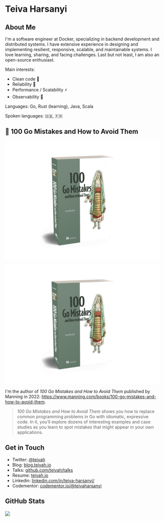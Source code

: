 # Teiva Harsanyi

## About Me

I'm a software engineer at Docker, specializing in backend development and distributed systems. I have extensive experience in designing and implementing resilient, responsive, scalable, and maintainable systems. I love learning, sharing, and facing challenges. Last but not least, I am also an open-source enthusiast.

Main interests:
* Clean code 🧽
* Reliability 🧱
* Performance / Scalability ⚡
* Observability 👀

Languages: Go, Rust (learning), Java, Scala

Spoken languages: 🇬🇧, 🇫🇷 

## 📖 100 Go Mistakes and How to Avoid Them

![](cover.png)

![](cover2.png)

I'm the author of _100 Go Mistakes and How to Avoid Them_ published by Manning in 2022: https://www.manning.com/books/100-go-mistakes-and-how-to-avoid-them.

> _100 Go Mistakes and How to Avoid Them_ shows you how to replace common programming problems in Go with idiomatic, expressive code. In it, you’ll explore dozens of interesting examples and case studies as you learn to spot mistakes that might appear in your own applications.

## Get in Touch

* Twitter: [@teivah](https://twitter.com/teivah)
* Blog: [blog.teivah.io](http://blog.teivah.io)
* Talks: [github.com/teivah/talks](https://github.com/teivah/talks)
* Resume: [teivah.io](http://teivah.io)
* Linkedin: [linkedin.com/in/teiva-harsanyi/](https://www.linkedin.com/in/teiva-harsanyi/)
* Codementor: [codementor.io/@teivaharsanyi](https://www.codementor.io/@teivaharsanyi)


## GitHub Stats

<img align="center" src="https://github-readme-stats.vercel.app/api?username=teivah&show_icons=true&include_all_commits=true&hide_title=true" />
